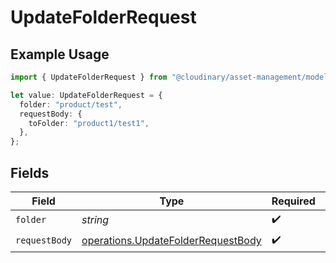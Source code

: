 # UpdateFolderRequest

## Example Usage

```typescript
import { UpdateFolderRequest } from "@cloudinary/asset-management/models/operations";

let value: UpdateFolderRequest = {
  folder: "product/test",
  requestBody: {
    toFolder: "product1/test1",
  },
};
```

## Fields

| Field                                                                                    | Type                                                                                     | Required                                                                                 | Description                                                                              | Example                                                                                  |
| ---------------------------------------------------------------------------------------- | ---------------------------------------------------------------------------------------- | ---------------------------------------------------------------------------------------- | ---------------------------------------------------------------------------------------- | ---------------------------------------------------------------------------------------- |
| `folder`                                                                                 | *string*                                                                                 | :heavy_check_mark:                                                                       | N/A                                                                                      | product/test                                                                             |
| `requestBody`                                                                            | [operations.UpdateFolderRequestBody](../../models/operations/updatefolderrequestbody.md) | :heavy_check_mark:                                                                       | N/A                                                                                      |                                                                                          |
